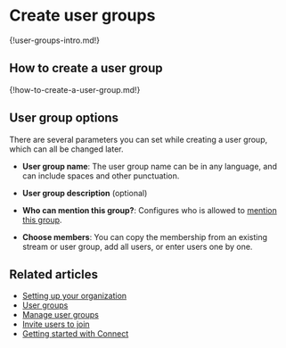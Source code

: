 # Create user groups

{!user-groups-intro.md!}

## How to create a user group

{!how-to-create-a-user-group.md!}

## User group options

There are several parameters you can set while creating a user group, which can
all be changed later.

* **User group name**: The user group name can be in any language, and can
  include spaces and other punctuation.

* **User group description** (optional)

* **Who can mention this group?**: Configures who is allowed to
  [mention this group](/help/mention-a-user-or-group).

* **Choose members**: You can copy the membership from an existing stream or
  user group, add all users, or enter users one by one.

## Related articles

* [Setting up your organization](/help/getting-your-organization-started-with-connect)
* [User groups](/help/user-groups)
* [Manage user groups](/help/manage-user-groups)
* [Invite users to join](/help/invite-users-to-join)
* [Getting started with Connect](/help/getting-started-with-connect)
